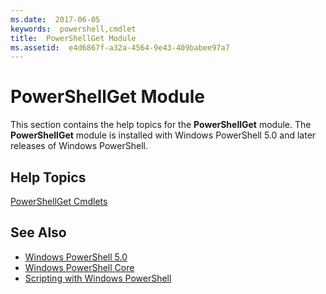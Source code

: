 ```yaml
---
ms.date:  2017-06-05
keywords:  powershell,cmdlet
title:  PowerShellGet Module
ms.assetid:  e4d6867f-a32a-4564-9e43-409babee97a7
---
```


# PowerShellGet Module
This section contains the help topics for the **PowerShellGet** module. The **PowerShellGet** module is installed with Windows PowerShell 5.0 and later releases of Windows PowerShell.

## Help Topics
[PowerShellGet Cmdlets](http://technet.microsoft.com/library/dn807169.aspx)

## See Also
- [Windows PowerShell 5.0](../../core-powershell/core-modules/Windows-PowerShell-5.0.md)
- [Windows PowerShell Core](https://technet.microsoft.com/en-us/library/4b75f1e4-f327-48f3-92ab-bf5435094d41)
- [Scripting with Windows PowerShell](../fundamental/Scripting-with-Windows-PowerShell.md)

